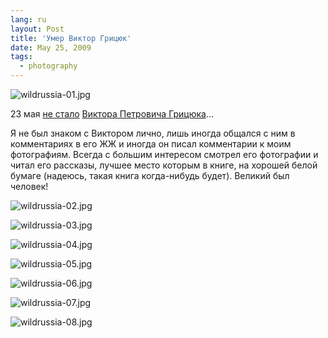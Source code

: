 ```yaml
---
lang: ru
layout: Post
title: 'Умер Виктор Грицюк'
date: May 25, 2009
tags:
  - photography
---
```


![wildrussia-01.jpg](upload://wildrussia-01.jpg)

23 мая [не стало](http://lenaswan.livejournal.com/408436.html "Лена Лебедева — Петровичу прощальное…") [Виктора Петровича Грицюка](http://www.wildrussia.net/ "Официальный сайт Виктора Грицюка")…

Я не был знаком с Виктором лично, лишь иногда общался с ним в комментариях в его ЖЖ и иногда он писал комментарии к моим фотографиям. Всегда с большим интересом смотрел его фотографии и читал его рассказы, лучшее место которым в книге, на хорошей белой бумаге (надеюсь, такая книга когда-нибудь будет). Великий был человек!

<!--more-->

![wildrussia-02.jpg](upload://wildrussia-02.jpg)

![wildrussia-03.jpg](upload://wildrussia-03.jpg)

![wildrussia-04.jpg](upload://wildrussia-04.jpg)

![wildrussia-05.jpg](upload://wildrussia-05.jpg)

![wildrussia-06.jpg](upload://wildrussia-06.jpg)

![wildrussia-07.jpg](upload://wildrussia-07.jpg)

![wildrussia-08.jpg](upload://wildrussia-08.jpg)
